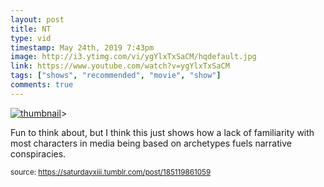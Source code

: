 ```yaml
---
layout: post
title: NT
type: vid
timestamp: May 24th, 2019 7:43pm
image: http://i3.ytimg.com/vi/ygYlxTxSaCM/hqdefault.jpg
link: https://www.youtube.com/watch?v=ygYlxTxSaCM
tags: ["shows", "recommended", "movie", "show"]
comments: true
---
```

[![thumbnail](http://i3.ytimg.com/vi/ygYlxTxSaCM/hqdefault.jpg)](https://www.youtube.com/watch?v=ygYlxTxSaCM)>
    
Fun to think about, but I think this just shows how a lack of familiarity with most characters in media being based on archetypes fuels narrative conspiracies.
<br/>
 
  
<small>source: https://saturdayxiii.tumblr.com/post/185119861059</small>
